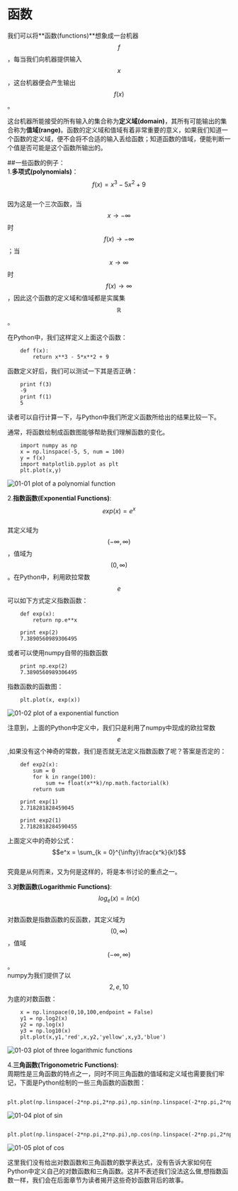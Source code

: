 # 函数
我们可以将**函数(functions)**想象成一台机器$$f$$，每当我们向机器提供输入$$x$$，这台机器便会产生输出$$f(x)$$。  

这台机器所能接受的所有输入的集合称为**定义域(domain)**，其所有可能输出的集合称为**值域(range)**。函数的定义域和值域有着非常重要的意义，如果我们知道一个函数的定义域，便不会将不合适的输入丢给函数；知道函数的值域，便能判断一个值是否可能是这个函数所输出的。

##一些函数的例子：  
1.**多项式(polynomials)**：  
$$f(x)=x^3-5x^2+9$$  
因为这是一个三次函数，当$$x\rightarrow -\infty$$ 时 $$f(x)\rightarrow -\infty$$；当$$x\rightarrow \infty$$ 时$$f(x)\rightarrow \infty$$，因此这个函数的定义域和值域都是实属集$$\mathbb{R}$$。    

在Python中，我们这样定义上面这个函数：    
```
    def f(x):
        return x**3 - 5*x**2 + 9
```
函数定义好后，我们可以测试一下其是否正确：  
```
    print f(3)
    -9
    print f(1)
    5
```
读者可以自行计算一下，与Python中我们所定义函数所给出的结果比较一下。  

通常，将函数绘制成函数图能够帮助我们理解函数的变化。  
```
    import numpy as np
    x = np.linspace(-5, 5, num = 100)
    y = f(x)
    import matplotlib.pyplot as plt
    plt.plot(x,y)
```
![01-01 plot of a polynomial function](images/01-01.png)

2.**指数函数(Exponential Functions)**:   
$$exp(x)=e^x$$  
其定义域为$$(-\infty,\infty)$$，值域为$$(0,\infty)$$。在Python中，利用欧拉常数$$e$$可以如下方式定义指数函数：  
```
    def exp(x):
        return np.e**x
    
    print exp(2)
    7.3890560989306495
```
或者可以使用numpy自带的指数函数  
```
    print np.exp(2)
    7.3890560989306495
```
指数函数的函数图：  
```
    plt.plot(x, exp(x))
```
![01-02 plot of a exponential function](images/01-02expfunction.png)

注意到，上面的Python中定义中，我们只是利用了numpy中现成的欧拉常数$$e$$,如果没有这个神奇的常数，我们是否就无法定义指数函数了呢？答案是否定的：   
```
    def exp2(x):
        sum = 0
        for k in range(100):
            sum += float(x**k)/np.math.factorial(k)
        return sum
    
    print exp(1)
    2.718281828459045
    
    print exp2(1)
    2.7182818284590455
```   
上面定义中的奇妙公式：  
$$e^x = \sum_{k = 0}^{\infty}\frac{x^k}{k!}$$  
究竟是从何而来，又为何是这样的，将是本书讨论的重点之一。


3.**对数函数(Logarithmic Functions)**:  
$$log_{e}(x)=ln(x)$$  
对数函数是指数函数的反函数，其定义域为$$(0,\infty)$$，值域$$(-\infty,\infty)$$。   
numpy为我们提供了以$$2,e,10$$为底的对数函数：  
```
    x = np.linspace(0,10,100,endpoint = False)
    y1 = np.log2(x)
    y2 = np.log(x)
    y3 = np.log10(x)
    plt.plot(x,y1,'red',x,y2,'yellow',x,y3,'blue')
```
![01-03 plot of three logarithmic functions](images/01-03logfunction.png)

4.**三角函数(Trigonometric Functions)**:  
周期性是三角函数的特点之一，同时不同三角函数的值域和定义域也需要我们牢记，下面是Python绘制的一些三角函数的函数图：
```
    plt.plot(np.linspace(-2*np.pi,2*np.pi),np.sin(np.linspace(-2*np.pi,2*np.pi)))
```
![01-04 plot of sin](images/01-04sin.png)  
```
    plt.plot(np.linspace(-2*np.pi,2*np.pi),np.cos(np.linspace(-2*np.pi,2*np.pi)))
```  
![01-05 plot of cos](images/01-05cos.png)   


这里我们没有给出对数函数和三角函数的数学表达式，没有告诉大家如何在Python中定义自己的对数函数和三角函数。这并不表述我们没法这么做,想指数函数一样，我们会在后面章节为读者揭开这些奇妙函数背后的故事。
